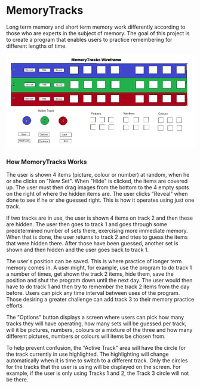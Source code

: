 # MemoryTracks

Long term memory and short term memory work differently according to those who are experts in the subject of memory.  The goal of this project is to create a program that enables users to practice remembering for different lengths of time.

![alt text](img/Wireframe_MT.png "Sept 2015 Diagram of MemoryTracks Screen")

### How MemoryTracks Works

The user is shown 4 items (picture, colour or number) at random, when he or she clicks on "New Set".  When "Hide" is clicked, the items are covered up.  The user must then drag images from the bottom to the 4 empty spots on the right of where the hidden items are.  The user clicks "Reveal" when done to see if he or she guessed right.  This is how it operates using just one track.

If two tracks are in use, the user is shown 4 items on track 2 and then these are hidden.  The user then goes to track 1 and goes through some predetermined number of sets there, exercising more immediate memory.  When that is done, the user returns to track 2 and tries to guess the items that were hidden there.  After those have been guessed, another set is shown and then hidden and the user goes back to track 1.  

The user's position can be saved.  This is where practice of longer term memory comes in.  A user might, for example, use the program to do track 1 a number of times, get shown the track 2 items, hide them, save the position and shut the program down until the next day.  The user would then have to do track 1 and then try to remember the track 2 items from the day before.  Users can pick any time interval between uses of the program.  Those desiring a greater challenge can add track 3 to their memory practice efforts.

The "Options" button displays a screen where users can pick how many tracks they will have operating, how many sets will be guessed per track, will it be pictures, numbers, colours or a mixture of the three and how many different pictures, numbers or colours will items be chosen from.

To help prevent confusion, the "Active Track" area will have the circle for the track currently in use highlighted.  The highlighting will change automatically when it is time to switch to a different track.  Only the circles for the tracks that the user is using will be displayed on the screen. For example, if the user is only using Tracks 1 and 2, the Track 3 circle will not be there.

